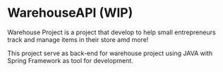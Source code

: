 # WarehouseAPI (WIP)


Warehouse Project is a project that develop to help small entrepreneurs track and manage items in their store amd more!

This project serve as back-end for warehouse project using JAVA with Spring Framework as tool for development.

